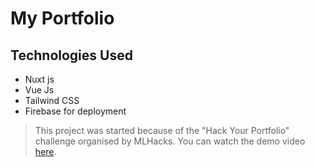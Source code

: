 # My Portfolio

## Technologies Used

- Nuxt js
- Vue Js
- Tailwind CSS
- Firebase for deployment

> This project was started because of the "Hack Your Portfolio" challenge organised by MLHacks. You can watch the demo video [here](https://youtu.be/FoD60iIa3F).
